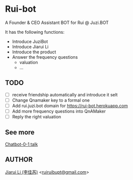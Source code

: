# Rui-bot

A Founder & CEO Assistant BOT for Rui @ Juzi.BOT

It has the following functions:

- Introduce JuziBot
- Introduce Jiarui Li
- Introduce the product
- Answer the frequency questions
  - valuation
  - ...

## TODO

- [ ] receive friendship automatically and introduce it selt
- [ ] Change Qnamaker key to a formal one
- [ ] Add rui.juzi.bot domain for <https://rui-bot.herokuapp.com>
- [ ] Add more frequency questions into QnAMaker
- [ ] Reply the right valuation

## See more

[Chatbot-0-1 talk](https://github.com/lijiarui/chatbot-zero-to-one/tree/master/live-coding/azure-show-2020)

## AUTHOR

[Jiarui Li (李佳芮)](https://pre-angel.com/peoples/jiarui-li/) \<ruiruibupt@gmail.com\>
